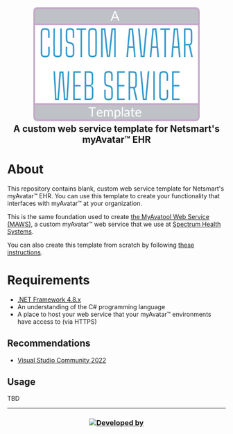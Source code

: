 <!-- 220504.092144 -->

<h2 align="center">

  <img src="resource/image/logo/custom-avatar-web-service-template-logo-512x350.png" alt="Custom Avatar Web Service logo" width="384">
  <br>
  A custom web service template for Netsmart's myAvatar™ EHR
  <br>

</h2>

# About

This repository contains blank, custom web service template for Netsmart's myAvatar™ EHR. You can use this template to create your functionality that interfaces with myAvatar™ at your organization.

This is the same foundation used to create [the MyAvatool Web Service (MAWS)](https://github.com/spectrum-health-systems/MAWS), a custom myAvatar™ web service that we use at [Spectrum Health Systems](https://www.spectrumhealthsystems.org/). 

You can also create this template from scratch by following [these instructions](https://github.com/myAvatar-Development-Community/document-creating-a-custom-web-service).

# Requirements

* [.NET Framework 4.8.x](https://dotnet.microsoft.com/en-us/download/dotnet-framework/net48)
* An understanding of the C# programming language
* A place to host your web service that your myAvatar™ environments have access to (via HTTPS)

## Recommendations

* [Visual Studio Community 2022](https://visualstudio.microsoft.com/vs/)

## Usage

TBD

***

<h3 align="center">

  [![Developed by](https://img.shields.io/badge/developed%20by-A%20Pretty%20Cool%20Program-17806D)](https://github.com/APrettyCoolProgram)

</h3>